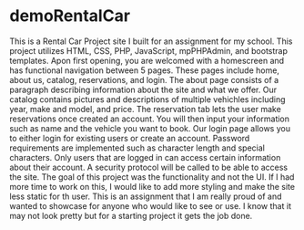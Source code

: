 # demoRentalCar
This is a Rental Car Project site I built for an assignment for my school. This project utilizes HTML, CSS, PHP, JavaScript, mpPHPAdmin, and bootstrap templates. Apon first opening, you are welcomed with a homescreen and has functional navigation between 5 pages. These pages include home, about us, catalog, reservations, and login. The about page consists of a paragraph describing information about the site and what we offer. Our catalog contains pictures and descriptions of multiple vehichles including year, make and model, and price. The reservation tab lets the user make reservations once created an account. You will then input your information such as name and the vehicle you want to book. Our login page allows you to either login for existing users or create an account. Password requirements are implemented such as character length and special characters. Only users that are logged in can access certain information about their account. A security protocol will be called to be able to access the site. 
The goal of this project was the functionality and not the UI. If I had more time to work on this, I would like to add more styling and make the site less static for th user.
This is an assignment that I am really proud of and wanted to showcase for anyone who would like to see or use. I know that it may not look pretty but for a starting project it gets the job done. 
